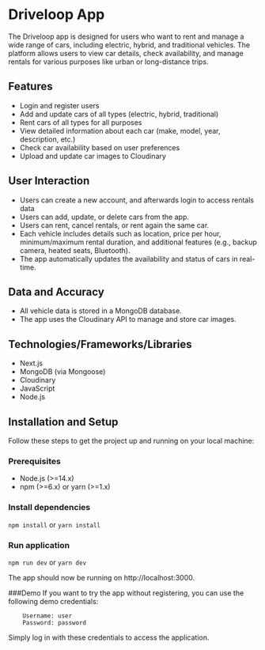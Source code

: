 # Driveloop App

The Driveloop app is designed for users who want to rent and manage a wide range of cars, including electric, hybrid, and traditional vehicles. The platform allows users to view car details, check availability, and manage rentals for various purposes like urban or long-distance trips.

## Features

- Login and register users
- Add and update cars of all types (electric, hybrid, traditional)
- Rent cars of all types for all purposes
- View detailed information about each car (make, model, year, description, etc.)
- Check car availability based on user preferences
- Upload and update car images to Cloudinary

## User Interaction

- Users can create a new account, and afterwards login to access rentals data
- Users can add, update, or delete cars from the app.
- Users can rent, cancel rentals, or rent again the same car.
- Each vehicle includes details such as location, price per hour, minimum/maximum rental duration, and additional features (e.g., backup camera, heated seats, Bluetooth).
- The app automatically updates the availability and status of cars in real-time.

## Data and Accuracy

- All vehicle data is stored in a MongoDB database.
- The app uses the Cloudinary API to manage and store car images.

## Technologies/Frameworks/Libraries

- Next.js
- MongoDB (via Mongoose)
- Cloudinary
- JavaScript
- Node.js

## Installation and Setup

Follow these steps to get the project up and running on your local machine:

### Prerequisites

- Node.js (>=14.x)
- npm (>=6.x) or yarn (>=1.x)

### Install dependencies

`npm install`
or
`yarn install`

### Run application

`npm run dev`
or
`yarn dev`

The app should now be running on http://localhost:3000.

###Demo
If you want to try the app without registering, you can use the following demo credentials:

        Username: user
        Password: password

Simply log in with these credentials to access the application.
